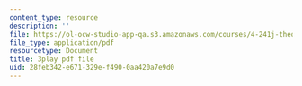 ```yaml
---
content_type: resource
description: ''
file: https://ol-ocw-studio-app-qa.s3.amazonaws.com/courses/4-241j-theory-of-city-form-spring-2013/28feb342e671329ef4900aa420a7e9d0_qBrYZb6tdo4.pdf
file_type: application/pdf
resourcetype: Document
title: 3play pdf file
uid: 28feb342-e671-329e-f490-0aa420a7e9d0
---
```

